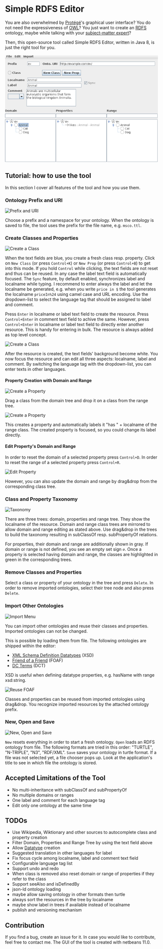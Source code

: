 # Simple RDFS Editor

You are also overwhelmed by [Protégé](https://protege.stanford.edu/)'s graphical user interface?
You do not need the expressiveness of [OWL](https://www.w3.org/TR/owl-ref/)?
You just want to create an [RDFS](https://www.w3.org/TR/rdf-schema/) ontology, maybe while talking with
your [subject-matter expert](https://en.wikipedia.org/wiki/Subject-matter_expert)?

Then, this open-source tool called Simple RDFS Editor, written in Java 8, is just the right tool for you.

![Screenshot](img/main.png)

## Tutorial: how to use the tool

In this section I cover all features of the tool and how you use them.

### Ontology Prefix and URI

![Prefix and URI](img/prefix-and-uri.png)

Choose a prefix and a namespace for your ontology. When the ontology is saved to file,
the tool uses the prefix for the file name, e.g. `msco.ttl`.

### Create Classes and Properties

![Create a Class](img/creation.png)

When the text fields are blue, you create a fresh class resp. property.
Click on `New Class` (or press `Control+K`) or `New Prop` (or press `Control+B`) to get into this mode.
If you hold `Control` while clicking, the text fields are not reset and thus can be reused.
In any case the label text field is automatically focused.
The `Sync` feature, by default enabled, synchronizes label and localname while typing.
I recommend to enter always the label and let the localname be generated, e.g. when you write `price in $`
the tool generates the localname `priceIn%24` using camel case and URL encoding.
Use the dropdown-list to select the language tag that should be assigned to label and comment.

Press `Enter` in localname or label text field to create the resource.
Press `Control+Enter` in comment text field to achive the same.
However, press `Control+Enter` in localname or label text field to directly enter another resource.
This is handy for entering in bulk.
The resource is always added as top level concept.

![Create a Class](img/edit.png)

After the resource is created, the text fields' background become white.
You now focus the resource and can edit all three aspects: localname, label and comment.
By switching the language tag with the dropdown-list, you can enter texts in other languages.

#### Property Creation with Domain and Range

![Create a Property](img/drag-and-drop.png)

Drag a class from the domain tree and drop it on a class from the range tree.

![Create a Property](img/drag-and-drop-done.png)

This creates a property and automatically labels it "has " + localname of the range class.
The created property is focused, so you could change its label directly.

#### Edit Property's Domain and Range

In order to reset the domain of a selected property press `Control+D`.
In order to reset the range of a selected property press `Control+R`.

![Edit Property](img/edit-domain-range.png)

However, you can also update the domain and range by drag&drop from the corresponding class tree.

### Class and Property Taxonomy

![Taxonomy](img/taxonomy.png)

There are three trees: domain, properties and range tree.
They show the localname of the resource.
Domain and range class trees are mirrored to allow domain and range editing as stated above.
Use drag&drop in the trees to build the taxonomy resulting in subClassOf resp. subPropertyOf relations.

For properties, their domain and range are additionally shown in gray.
If domain or range is not defined, you see an empty set sign `∅`.
Once a property is selected having domain and range, the classes are highlighted
in green in the corresponding trees.

### Remove Classes and Properties

Select a class or property of your ontology in the tree and press `Delete`.
In order to remove imported ontologies, select their tree node and also press `Delete`.

### Import Other Ontologies

![Import Menu](img/import.png)

You can import other ontologies and reuse their classes and properties.
Imported ontologies can not be changed.

This is possible by loading them from file.
The following ontologies are shipped within the editor:
* [XML Schema Definition Datatypes](https://www.w3.org/TR/xmlschema11-2/) (XSD)
* [Friend of a Friend](http://xmlns.com/foaf/spec/) (FOAF)
* [DC Terms](http://dublincore.org/specifications/dublin-core/dcmi-terms/2012-06-14/?v=terms) (DCT)

XSD is useful when defining datatype properties, e.g. hasName with range xsd:string.

![Reuse FOAF](img/foaf-reuse.png)

Classes and properties can be reused from imported ontologies using drag&drop.
You recognize imported resources by the attached ontology prefix.

### New, Open and Save

![New, Open and Save](img/new-save-load.png)

`New` resets everything in order to start a fresh ontology.
`Open` loads an RDFS ontology from file. The following formats are tried in this order: "TURTLE", "N-TRIPLE", "N3", "RDF/XML".
`Save` saves your ontology in turtle format. If a file was not selected yet, a file chooser pops up.
Look at the application's title to see in which file the ontology is stored.

## Accepted Limitations of the Tool

* No multi-inheritance with subClassOf and subPropertyOf
* No multiple domains or ranges
* One label and comment for each language tag
* Edit only one ontology at the same time

## TODOs

* Use Wikipedia, Wiktionary and other sources to autocomplete class and property creation
* Filter Domain, Properties and Range Tree by using the text field above
* Allow [Datatype](https://www.w3.org/TR/rdf-schema/#ch_datatype) creation
* Suggested translation in other languages for label
* Fix focus cycle among localname, label and comment text field
* Configurable language tag list
* Support undo and redo
* When class is removed also reset domain or range of properties if they refer to the class
* Support seeAlso and isDefinedBy
* json-ld ontology loading
* maybe allow saving ontology in other formats then turtle
* always sort the resources in the tree by localname
* maybe show label in trees if available instead of localname
* publish and versioning mechanism

## Contribution

If you find a bug, create an issue for it.
In case you would like to contribute, feel free to contact me.
The GUI of the tool is created with netbeans 11.0.
